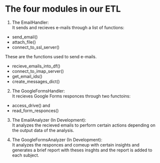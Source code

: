 # The four modules in our ETL

1. The EmailHandler:  
It sends and recieves e-mails through a list of functions:

- send_email()
- attach_file()
- connect_to_ssl_server()

These are the functions used to send e-mails.

- recieve_emails_into_df()
- connect_to_imap_server()
- get_email_ids()
- create_messages_dict()

2. The GoogleFormsHandler:  
It recieves Google Forms responces through two functoins:

- access_drive() and
- read_form_responces()

3. The EmailAnalyzer (In Development):  
It analyzes the recieved emails to perform certain actions depending on the output data of the analysis.

4. The GoogleFormsAnalyzer (In Development):  
It analyzes the responces and comeup with certain insights and generates a brief report with theses insghts and the report is added to each subject.
